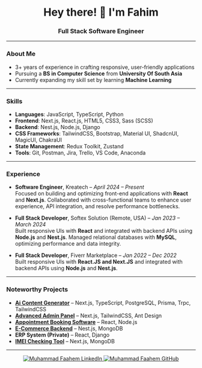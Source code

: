 <div align="center">
  <h1>Hey there! 👋 I'm Fahim</h1>
  <h3>Full Stack Software Engineer</h3>
</div>

---

### About Me
- 3+ years of experience in crafting responsive, user-friendly applications
- Pursuing a **BS in Computer Science** from **University Of South Asia**
- Currently expanding my skill set by learning **Machine Learning**

---

### Skills
- **Languages**: JavaScript, TypeScript, Python
- **Frontend**: Next.js, React.js, HTML5, CSS3, Sass (SCSS)
- **Backend**: Nest.js, Node.js, Django
- **CSS Frameworks**: TailwindCSS, Bootstrap, Material UI, ShadcnUI, MagicUI, ChakraUI
- **State Management**: Redux Toolkit, Zustand
- **Tools**: Git, Postman, Jira, Trello, VS Code, Anaconda

---

### Experience
- **Software Engineer**, Kreatech – *April 2024 – Present*  
  Focused on building and optimizing front-end applications with **React** and **Next.js**. Collaborated with cross-functional teams to enhance user experience, API integration, and resolve performance bottlenecks.

- **Full Stack Developer**, Softex Solution (Remote, USA) – *Jan 2023 – March 2024*  
  Built responsive UIs with **React** and integrated with backend APIs using **Node.js** and **Nest.js**. Managed relational databases with **MySQL**, optimizing performance and data integrity.

- **Full Stack Developer**, Fiverr Marketplace – *Jan 2022 – Dec 2022*  
  Built responsive UIs with **React.JS and Next.JS** and integrated with backend APIs using **Node.js** and **Nest.js**. 

---

### Noteworthy Projects
- **[Ai Content Generator](https://github.com/MehmetFaahem/Genwri)** – Next.js, TypeScript, PostgreSQL, Prisma, Trpc, TailwindCSS
- **[Advanced Admin Panel](https://github.com/MehmetFaahem/bilash)** – Next.js, TailwindCSS, Ant Design
- **[Appointment Booking Software](https://pahona.org/)** – React, Node.js
- **[E-Commerce Backend](https://github.com/MehmetFaahem/medi-backend)** – Nest.js, MongoDB
- **ERP System (Private)** – React, Django
- **[IMEI Checking Tool](https://www.imeiweb.com/)** – Next.js, MongoDB

---

<div align="center">
  <a href="https://www.linkedin.com/in/muhammad-faahem/">
    <img src="https://img.shields.io/badge/LinkedIn-Profile-blue?style=for-the-badge&logo=linkedin" alt="Muhammad Faahem LinkedIn">
  </a>
  <a href="https://github.com/MehmetFaahem">
    <img src="https://img.shields.io/badge/GitHub-Profile-black?style=for-the-badge&logo=github" alt="Muhammad Faahem GitHub">
  </a>
</div>

